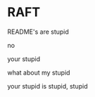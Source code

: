 # RAFT
README's are stupid
<p>
no
</p>
<p>
your stupid
</p>
<p>
what about my stupid
</p>
<p>
your stupid is stupid, stupid
</p>

